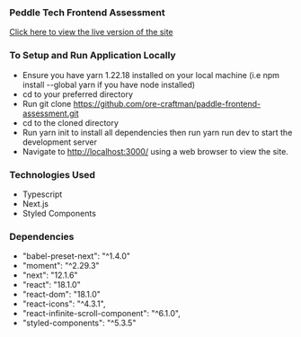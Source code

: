 ### Peddle Tech Frontend Assessment
[Click here to view the live version of the site](https://peddle-tech.vercel.app)

### To Setup and Run Application Locally
- Ensure you have yarn 1.22.18 installed on your local machine (i.e npm install --global yarn if you have node installed)
- cd to your preferred directory
- Run git clone https://github.com/ore-craftman/paddle-frontend-assessment.git
- cd to the cloned directory
- Run yarn init to install all dependencies then run yarn run dev to start the development server
- Navigate to [http://localhost:3000/](http://localhost:3000/) using a web browser to view the site.

### Technologies Used
- Typescript
- Next.js
- Styled Components

### Dependencies
- "babel-preset-next": "^1.4.0"
- "moment": "^2.29.3"
- "next": "12.1.6"
- "react": "18.1.0"
- "react-dom": "18.1.0"
- "react-icons": "^4.3.1",
- "react-infinite-scroll-component": "^6.1.0",
- "styled-components": "^5.3.5"



